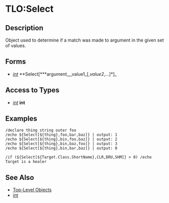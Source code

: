 # TLO:Select

## Description

Object used to determine if a match was made to argument in the given set of values.

## Forms

* [_int_](../data-types/datatype-int.md) **Select[\***argument_,\_value1_\[,_value2_,...\]\*]\_

## Access to Types

* [_int_](../data-types/datatype-int.md) **int**

## Examples

`/declare thing string outer foo`  
`/echo ${Select[${thing},foo,bar,baz]} | output: 1`  
`/echo ${Select[${thing},bin,foo,baz]} | output: 2`  
`/echo ${Select[${thing},bin,baz,foo]} | output: 3`  
`/echo ${Select[${thing},bin,bar,baz]} | output: 0`

`/if (${Select[${Target.Class.ShortName},CLR,DRU,SHM]} > 0) /echo Target is a healer`

## See Also

* [Top-Level Objects](./)
* [int](../data-types/datatype-int.md)

